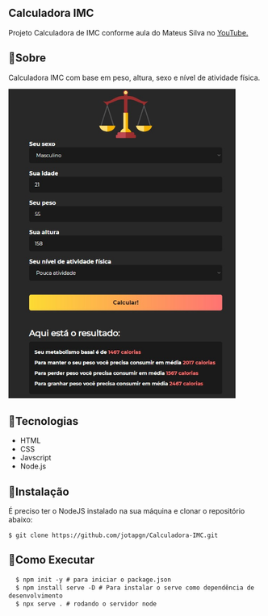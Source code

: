 ## Calculadora IMC

Projeto Calculadora de IMC conforme aula do Mateus Silva no [YouTube.](https://www.youtube.com/watch?v=yiDq9wUiUjc)

## :pushpin:Sobre

Calculadora IMC com base em peso, altura, sexo e nível de atividade física.

<img src="assets/img/print.jpg" width="450px">

## :closed_book:Tecnologias

* HTML
* CSS
* Javscript
* Node.js

## :pencil:Instalação

É preciso ter o NodeJS instalado na sua máquina e clonar o repositório abaixo:
```
$ git clone https://github.com/jotapgn/Calculadora-IMC.git
```
## :pencil:Como Executar
```
  $ npm init -y # para iniciar o package.json
  $ npm install serve -D # Para instalar o serve como dependência de desenvolvimento
  $ npx serve . # rodando o servidor node
```
